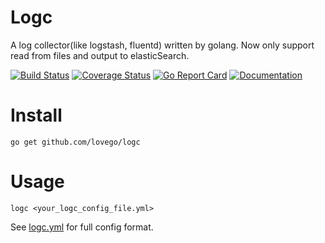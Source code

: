 # Logc
A log collector(like logstash, fluentd) written by golang.
Now only support read from files and output to elasticSearch.

[![Build Status](https://github.com/lovego/logc/actions/workflows/go.yml/badge.svg)](https://github.com/lovego/logc/actions/workflows/go.yml)
[![Coverage Status](https://coveralls.io/repos/github/lovego/logc/badge.svg?branch=master&1)](https://coveralls.io/github/lovego/logc)
[![Go Report Card](https://goreportcard.com/badge/github.com/lovego/logc)](https://goreportcard.com/report/github.com/lovego/logc)
[![Documentation](https://pkg.go.dev/badge/github.com/lovego/logc)](https://pkg.go.dev/github.com/lovego/logc@v0.0.3)

# Install
```
go get github.com/lovego/logc
```

# Usage
```
logc <your_logc_config_file.yml>
```
See <a href="testdata/logc.yml">logc.yml</a> for full config format.


